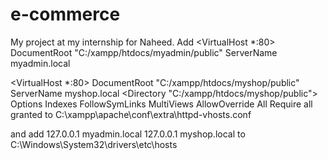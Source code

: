 # e-commerce
My project at my internship for Naheed.
Add 
<VirtualHost *:80>
    DocumentRoot "C:/xampp/htdocs/myadmin/public"
    ServerName myadmin.local
</VirtualHost>

<VirtualHost *:80>
    DocumentRoot "C:/xampp/htdocs/myshop/public"
    ServerName myshop.local
	<Directory "C:/xampp/htdocs/myshop/public">
        Options Indexes FollowSymLinks MultiViews
        AllowOverride All
        Require all granted
    </Directory>
</VirtualHost>
to
C:\xampp\apache\conf\extra\httpd-vhosts.conf

and add
127.0.0.1       myadmin.local
127.0.0.1       myshop.local
to 
C:\Windows\System32\drivers\etc\hosts
